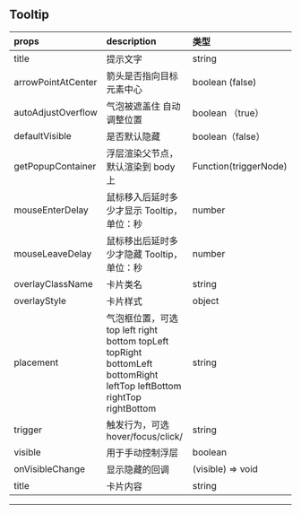 ## Tooltip

|props         | description              | 类型     |
|:-------------|:-------------------------|:---------|
|title         |  提示文字                | string|ReactNode|() => ReactNode
|arrowPointAtCenter | 箭头是否指向目标元素中心   | boolean (false)
|autoAdjustOverflow | 气泡被遮盖住 自动调整位置 | boolean （true）
|defaultVisible | 是否默认隐藏 | boolean（false）
|getPopupContainer |	浮层渲染父节点，默认渲染到 body 上 |Function(triggerNode)
|mouseEnterDelay | 	鼠标移入后延时多少才显示 Tooltip，单位：秒 |number
| mouseLeaveDelay | 鼠标移出后延时多少才隐藏 Tooltip，单位：秒 | number
|overlayClassName |卡片类名 | string
|overlayStyle | 卡片样式 | object
| placement | 气泡框位置，可选 top left right bottom topLeft topRight bottomLeft bottomRight leftTop leftBottom rightTop rightBottom | string
|trigger  |触发行为，可选 hover/focus/click/ | string
|visible  | 用于手动控制浮层 | boolean
| onVisibleChange | 显示隐藏的回调 | 	(visible) => void
|title         |  卡片内容                | string|ReactNode|() => ReactNode
------




